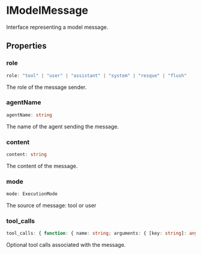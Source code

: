 # IModelMessage

Interface representing a model message.

## Properties

### role

```ts
role: "tool" | "user" | "assistant" | "system" | "resque" | "flush"
```

The role of the message sender.

### agentName

```ts
agentName: string
```

The name of the agent sending the message.

### content

```ts
content: string
```

The content of the message.

### mode

```ts
mode: ExecutionMode
```

The source of message: tool or user

### tool_calls

```ts
tool_calls: { function: { name: string; arguments: { [key: string]: any; }; }; }[]
```

Optional tool calls associated with the message.

